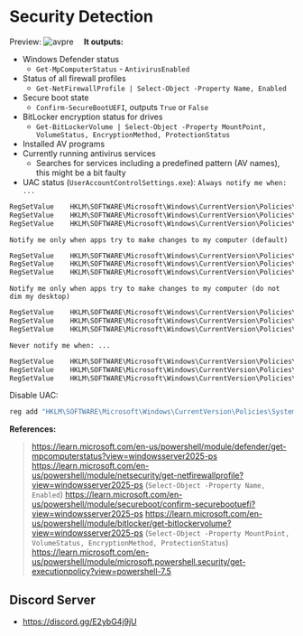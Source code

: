 # Security Detection

Preview:
![avpre](https://github.com/5Noxi/Security-Detector/blob/main/sec.png?raw=true)
⠀
__It outputs:__
- Windows Defender status 
  - `Get-MpComputerStatus` - `AntivirusEnabled`
- Status of all firewall profiles 
  - `Get-NetFirewallProfile | Select-Object -Property Name, Enabled`
- Secure boot state
  - `Confirm-SecureBootUEFI`, outputs `True` or `False`
- BitLocker encryption status for drives
  - `Get-BitLockerVolume | Select-Object -Property MountPoint, VolumeStatus, EncryptionMethod, ProtectionStatus`
- Installed AV programs
- Currently running antivirus services
  - Searches for services including a predefined pattern (AV names), this might be a bit faulty
- UAC status (`UserAccountControlSettings.exe`):
`Always notify me when: ...`
```ps
RegSetValue    HKLM\SOFTWARE\Microsoft\Windows\CurrentVersion\Policies\System\EnableLUA    Type: REG_DWORD, Length: 4, Data: 1
RegSetValue    HKLM\SOFTWARE\Microsoft\Windows\CurrentVersion\Policies\System\ConsentPromptBehaviorAdmin    Type: REG_DWORD, Length: 4, Data: 2
RegSetValue    HKLM\SOFTWARE\Microsoft\Windows\CurrentVersion\Policies\System\PromptOnSecureDesktop    Type: REG_DWORD, Length: 4, Data: 1
```
`Notify me only when apps try to make changes to my computer (default)`
```ps
RegSetValue    HKLM\SOFTWARE\Microsoft\Windows\CurrentVersion\Policies\System\EnableLUA    Type: REG_DWORD, Length: 4, Data: 1
RegSetValue    HKLM\SOFTWARE\Microsoft\Windows\CurrentVersion\Policies\System\ConsentPromptBehaviorAdmin    Type: REG_DWORD, Length: 4, Data: 5
RegSetValue    HKLM\SOFTWARE\Microsoft\Windows\CurrentVersion\Policies\System\PromptOnSecureDesktop    Type: REG_DWORD, Length: 4, Data: 1
```
`Notify me only when apps try to make changes to my computer (do not dim my desktop)`
```ps
RegSetValue    HKLM\SOFTWARE\Microsoft\Windows\CurrentVersion\Policies\System\EnableLUA    Type: REG_DWORD, Length: 4, Data: 1
RegSetValue    HKLM\SOFTWARE\Microsoft\Windows\CurrentVersion\Policies\System\ConsentPromptBehaviorAdmin    Type: REG_DWORD, Length: 4, Data: 5
RegSetValue    HKLM\SOFTWARE\Microsoft\Windows\CurrentVersion\Policies\System\PromptOnSecureDesktop    Type: REG_DWORD, Length: 4, Data: 0
```
`Never notify me when: ...`
```ps
RegSetValue    HKLM\SOFTWARE\Microsoft\Windows\CurrentVersion\Policies\System\EnableLUA    Type: REG_DWORD, Length: 4, Data: 1
RegSetValue    HKLM\SOFTWARE\Microsoft\Windows\CurrentVersion\Policies\System\ConsentPromptBehaviorAdmin    Type: REG_DWORD, Length: 4, Data: 0
RegSetValue    HKLM\SOFTWARE\Microsoft\Windows\CurrentVersion\Policies\System\PromptOnSecureDesktop    Type: REG_DWORD, Length: 4, Data: 0
```
Disable UAC:
```bat
reg add "HKLM\SOFTWARE\Microsoft\Windows\CurrentVersion\Policies\System" /v EnableLUA /t REG_DWORD /d 0 /f
```

__References:__
> https://learn.microsoft.com/en-us/powershell/module/defender/get-mpcomputerstatus?view=windowsserver2025-ps
> https://learn.microsoft.com/en-us/powershell/module/netsecurity/get-netfirewallprofile?view=windowsserver2025-ps (`Select-Object -Property Name, Enabled`)
> https://learn.microsoft.com/en-us/powershell/module/secureboot/confirm-securebootuefi?view=windowsserver2025-ps
> https://learn.microsoft.com/en-us/powershell/module/bitlocker/get-bitlockervolume?view=windowsserver2025-ps (`Select-Object -Property MountPoint, VolumeStatus, EncryptionMethod, ProtectionStatus`)
> https://learn.microsoft.com/en-us/powershell/module/microsoft.powershell.security/get-executionpolicy?view=powershell-7.5

## Discord Server 
- https://discord.gg/E2ybG4j9jU
